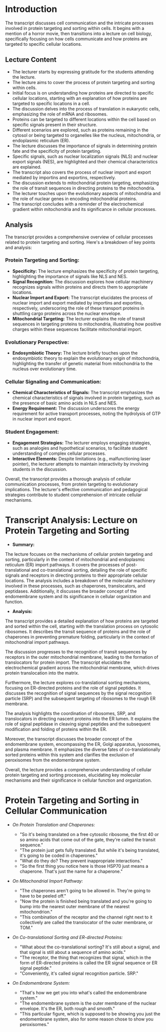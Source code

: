 # Introduction
The transcript discusses cell communication and the intricate processes involved in protein targeting and sorting within cells. It begins with a mention of a horror movie, then transitions into a lecture on cell biology, specifically focusing on how cells communicate and how proteins are targeted to specific cellular locations.

## Lecture Content
- The lecturer starts by expressing gratitude for the students attending the lecture.
- The lecture aims to cover the process of protein targeting and sorting within cells.
- Initial focus is on understanding how proteins are directed to specific cellular locations, starting with an explanation of how proteins are targeted to specific locations in a cell.
- The discussion delves into the process of translation in eukaryotic cells, emphasizing the role of mRNA and ribosomes.
- Proteins can be targeted to different locations within the cell based on specific signals present in their structure.
- Different scenarios are explored, such as proteins remaining in the cytosol or being targeted to organelles like the nucleus, mitochondria, or endoplasmic reticulum (ER).
- The lecture discusses the importance of signals in determining protein fate and the specificity of protein targeting.
- Specific signals, such as nuclear localization signals (NLS) and nuclear export signals (NES), are highlighted and their chemical characteristics are explained.
- The transcript also covers the process of nuclear import and export mediated by importins and exportins, respectively.
- The discussion extends to mitochondrial protein targeting, emphasizing the role of transit sequences in directing proteins to the mitochondria.
- The lecturer touches upon the evolutionary aspects of mitochondria and the role of nuclear genes in encoding mitochondrial proteins.
- The transcript concludes with a reminder of the electrochemical gradient within mitochondria and its significance in cellular processes.

## Analysis
The transcript provides a comprehensive overview of cellular processes related to protein targeting and sorting. Here's a breakdown of key points and analysis:

### Protein Targeting and Sorting:
- **Specificity:** The lecture emphasizes the specificity of protein targeting, highlighting the importance of signals like NLS and NES.
- **Signal Recognition:** The discussion explores how cellular machinery recognizes signals within proteins and directs them to appropriate locations.
- **Nuclear Import and Export:** The transcript elucidates the process of nuclear import and export mediated by importins and exportins, respectively, underscoring the role of these transport proteins in shuttling cargo proteins across the nuclear envelope.
- **Mitochondrial Targeting:** The lecturer explains the role of transit sequences in targeting proteins to mitochondria, illustrating how positive charges within these sequences facilitate mitochondrial import.

### Evolutionary Perspective:
- **Endosymbiotic Theory:** The lecture briefly touches upon the endosymbiotic theory to explain the evolutionary origin of mitochondria, highlighting the transfer of genetic material from mitochondria to the nucleus over evolutionary time.

### Cellular Signaling and Communication:
- **Chemical Characteristics of Signals:** The transcript emphasizes the chemical characteristics of signals involved in protein targeting, such as the presence of basic amino acids in NLS and NES.
- **Energy Requirement:** The discussion underscores the energy requirement for active transport processes, noting the hydrolysis of GTP in nuclear import and export.

### Student Engagement:
- **Engagement Strategies:** The lecturer employs engaging strategies, such as analogies and hypothetical scenarios, to facilitate student understanding of complex cellular processes.
- **Interactive Elements:** Despite limitations (e.g., malfunctioning laser pointer), the lecturer attempts to maintain interactivity by involving students in the discussion.

Overall, the transcript provides a thorough analysis of cellular communication processes, from protein targeting to evolutionary implications. The lecturer's effective communication and pedagogical strategies contribute to student comprehension of intricate cellular mechanisms.

# Transcript Analysis: Lecture on Protein Targeting and Sorting

- **Summary:**

The lecture focuses on the mechanisms of cellular protein targeting and sorting, particularly in the context of mitochondrial and endoplasmic reticulum (ER) import pathways. It covers the processes of post-translational and co-translational sorting, detailing the role of specific signals and receptors in directing proteins to their appropriate cellular locations. The analysis includes a breakdown of the molecular machinery involved in these processes, such as chaperones, translocators, and peptidases. Additionally, it discusses the broader concept of the endomembrane system and its significance in cellular organization and function.

- **Analysis:**

The transcript provides a detailed explanation of how proteins are targeted and sorted within the cell, starting with the translation process on cytosolic ribosomes. It describes the transit sequence of proteins and the role of chaperones in preventing premature folding, particularly in the context of mitochondrial import pathways.

The discussion progresses to the recognition of transit sequences by receptors in the outer mitochondrial membrane, leading to the formation of translocators for protein import. The transcript elucidates the electrochemical gradient across the mitochondrial membrane, which drives protein translocation into the matrix.

Furthermore, the lecture explores co-translational sorting mechanisms, focusing on ER-directed proteins and the role of signal peptides. It discusses the recognition of signal sequences by the signal recognition particle (SRP) and the subsequent targeting of ribosomes to the rough ER membrane.

The analysis highlights the coordination of ribosomes, SRP, and translocators in directing nascent proteins into the ER lumen. It explains the role of signal peptidase in cleaving signal peptides and the subsequent modification and folding of proteins within the ER.

Moreover, the transcript discusses the broader concept of the endomembrane system, encompassing the ER, Golgi apparatus, lysosomes, and plasma membrane. It emphasizes the diverse fates of co-translationally sorted proteins within this system and clarifies the exclusion of peroxisomes from the endomembrane system.

Overall, the lecture provides a comprehensive understanding of cellular protein targeting and sorting processes, elucidating key molecular mechanisms and their significance in cellular function and organization.

# Protein Targeting and Sorting in Cellular Communication

- *On Protein Translation and Chaperones:*
  - "So it's being translated on a free cytosolic ribosome, the first 40 or so amino acids that come out of the gate, they're called the transit sequence."
  - "The protein just gets fully translated. But while it's being translated, it's going to be coded in chaperones."
  - "What do they do? They prevent inappropriate interactions."
  - "So the first thing you notice here is those HSP70 just means a chaperone. That's just the name for a chaperone."
  
- *On Mitochondrial Import Pathway:*
  - "The chaperones aren't going to be allowed in. They're going to have to be peeled off."
  - "Now the protein is finished being translated and you're going to bump into the nearest outer membrane of the nearest mitochondrion."
  - "This combination of the receptor and the channel right next to it collectively are called the translocator of the outer membrane, or TOM."
  
- *On Co-translational Sorting and ER-directed Proteins:*
  - "What about the co-translational sorting? It's still about a signal, and that signal is still about a sequence of amino acids."
  - "The receptor, the thing that recognizes that signal, which in the form of ER-directed proteins is called the ER signal sequence or ER signal peptide."
  - "Conveniently, it's called signal recognition particle. SRP."
  
- *On Endomembrane System:*
  - "That's how we get you into what's called the endomembrane system."
  - "The endomembrane system is the outer membrane of the nuclear envelope. It's the ER, both rough and smooth."
  - "This particular figure, which is supposed to be showing you just the endomembrane system, also for some reason chose to show you peroxisomes."

